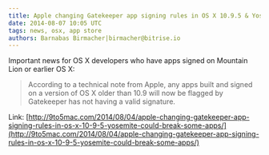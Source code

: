 ```yaml
---
title: Apple changing Gatekeeper app signing rules in OS X 10.9.5 & Yosemite, could break some apps
date: 2014-08-07 10:05 UTC
tags: news, osx, app store
authors: Barnabas Birmacher|birmacher@bitrise.io
---
```


Important news for OS X developers who have apps signed on Mountain Lion or earlier OS X:

> According to a technical note from Apple, any apps built and signed on a version of OS X older than 10.9 will now be flagged by Gatekeeper has not having a valid signature.

Link: [http://9to5mac.com/2014/08/04/apple-changing-gatekeeper-app-signing-rules-in-os-x-10-9-5-yosemite-could-break-some-apps/](http://9to5mac.com/2014/08/04/apple-changing-gatekeeper-app-signing-rules-in-os-x-10-9-5-yosemite-could-break-some-apps/)
